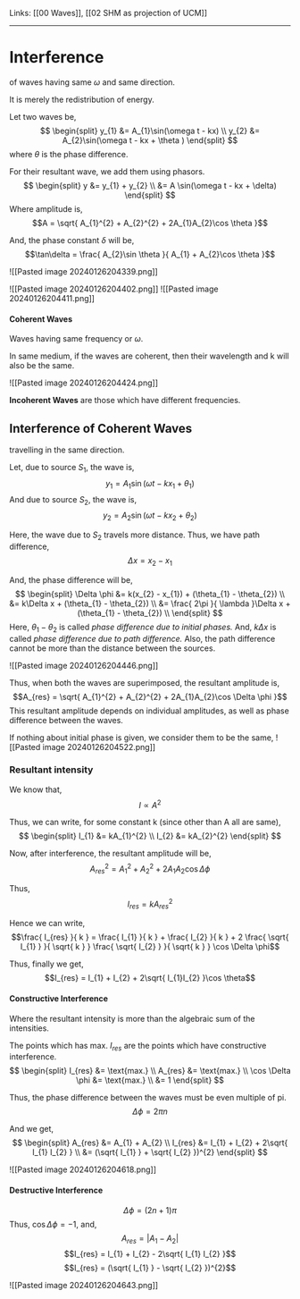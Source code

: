 Links: [[00 Waves]], [[02 SHM as projection of UCM]]
___
# Interference 
of waves having same $\omega$ and same direction.

It is merely the redistribution of energy. 

Let two waves be,
$$
\begin{split}
y_{1} &= A_{1}\sin(\omega t - kx) \\
y_{2} &= A_{2}\sin(\omega t - kx + \theta )
\end{split}
$$
where $\theta$ is the phase difference.

For their resultant wave, we add them using phasors.
$$
\begin{split}
y &= y_{1} + y_{2} \\
&= A \sin(\omega t - kx + \delta)
\end{split}
$$
Where amplitude is,
$$A = \sqrt{ A_{1}^{2} + A_{2}^{2} + 2A_{1}A_{2}\cos \theta }$$


And, the phase constant $\delta$ will be,
$$\tan\delta = \frac{ A_{2}\sin \theta }{ A_{1} + A_{2}\cos \theta }$$

![[Pasted image 20240126204339.png]]

![[Pasted image 20240126204402.png]]
![[Pasted image 20240126204411.png]]

#### Coherent Waves 
Waves having same frequency or $\omega$. 

In same medium, if the waves are coherent, then their wavelength and k will also be the same. 

![[Pasted image 20240126204424.png]]

**Incoherent Waves** are those which have different frequencies. 

## Interference of Coherent Waves
travelling in the same direction. 

Let, due to source $S_{1}$, the wave is,
$$y_{1} = A_{1}\sin(\omega t - kx_{1} + \theta_{1})$$
And due to source $S_{2}$, the wave is,
$$y_{2} = A_{2}\sin(\omega t - kx_{2} + \theta_{2})$$

Here, the wave due to $S_{2}$ travels more distance. Thus, we have path difference,
$$\Delta x = x_{2} - x_{1}$$

And, the phase difference will be,
$$
\begin{split}
\Delta \phi &= k(x_{2} - x_{1}) + (\theta_{1} - \theta_{2}) \\
&= k\Delta x + (\theta_{1} - \theta_{2}) \\ 
&= \frac{ 2\pi }{ \lambda }\Delta x + (\theta_{1} - \theta_{2}) \\ 
\end{split}
$$
Here, $\theta_{1} - \theta_{2}$ is called *phase difference due to initial phases.*
And, $k\Delta x$ is called *phase difference due to path difference.*
Also, the path difference cannot be more than the distance between the sources.

![[Pasted image 20240126204446.png]]

Thus, when both the waves are superimposed, the resultant amplitude is,
$$A_{res} = \sqrt{ A_{1}^{2} + A_{2}^{2} + 2A_{1}A_{2}\cos \Delta \phi }$$
This resultant amplitude depends on individual amplitudes, as well as phase difference between the waves. 

If nothing about initial phase is given, we consider them to be the same,
![[Pasted image 20240126204522.png]]

### Resultant intensity
We know that,
$$I \propto A^{2}$$

Thus, we can write, for some constant k (since other than A all are same),
$$
\begin{split}
I_{1} &= kA_{1}^{2} \\
I_{2} &= kA_{2}^{2}
\end{split}
$$

Now, after interference, the resultant amplitude will be,
$$A_{res}^{2} = A_{1}^{2} + A_{2}^{2} + 2A_{1}A_{2}\cos \Delta \phi $$

Thus, 
$$I_{res} = kA_{res}^{2}$$

Hence we can write,
$$\frac{ I_{res} }{ k } = \frac{ I_{1} }{ k } + \frac{ I_{2} }{ k } + 2 \frac{ \sqrt{ I_{1} } }{ \sqrt{ k } } \frac{ \sqrt{ I_{2} } }{ \sqrt{ k } } \cos \Delta \phi$$

Thus, finally we get,
$$I_{res} = I_{1} + I_{2} + 2\sqrt{ I_{1}I_{2} }\cos \theta$$

#### Constructive Interference 
Where the resultant intensity is more than the algebraic sum of the intensities. 

The points which has max. $I_{res}$ are the points which have constructive interference. 
$$
\begin{split}
I_{res} &= \text{max.} \\
A_{res} &= \text{max.} \\
\cos \Delta \phi &= \text{max.} \\
&= 1
\end{split}
$$

Thus, the phase difference between the waves must be even multiple of pi. 
$$\Delta \phi = 2\pi n$$

And we get, 
$$
\begin{split}
A_{res} &= A_{1} + A_{2} \\
I_{res} &=  I_{1} + I_{2} + 2\sqrt{ I_{1} I_{2} } \\
&=  (\sqrt{ I_{1} } + \sqrt{ I_{2} })^{2}
\end{split}
$$

![[Pasted image 20240126204618.png]]

#### Destructive Interference 
$$\Delta \phi = (2n + 1)\pi$$
Thus, $\cos \Delta \phi = -1$, and,
$$A_{res} = | A_{1} - A_{2} |$$
$$I_{res} = I_{1} + I_{2} - 2\sqrt{ I_{1} I_{2} }$$
$$I_{res} = (\sqrt{ I_{1} } - \sqrt{ I_{2} })^{2}$$

![[Pasted image 20240126204643.png]]